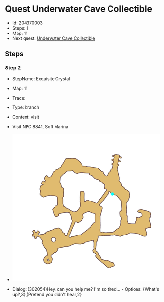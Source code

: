 # Quest Underwater Cave Collectible

- Id: 204370003
- Steps: 1
- Map: 11
- Next quest: [Underwater Cave Collectible](204380001.md)

## Steps

### Step 2
- StepName:  Exquisite Crystal
- Map:  11
- Trace:  
- Type:  branch
- Content:  visit
- Visit NPC 8841, Soft Marina

- ![images/204370003_2.png](images/204370003_2.png)
- Dialog: (302054)Hey, can you help me? I'm so tired... - Options: {What's up?,3},{Pretend you didn't hear,2}


